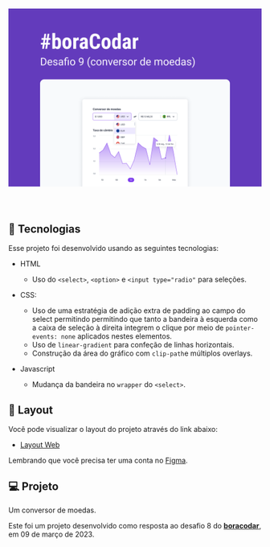 <h1 align="center">
    <img alt="Currency Converter" src=".github/cover.png" />
</h1>

<br>

## 🧪 Tecnologias

Esse projeto foi desenvolvido usando as seguintes tecnologias:

- HTML

  - Uso do `<select>`, `<option>` e `<input type="radio"` para seleções.

- CSS:

  - Uso de uma estratégia de adição extra de padding ao campo do select permitindo permitindo que tanto a bandeira à esquerda como a caixa de seleção à direita integrem o clique por meio de `pointer-events: none` aplicados nestes elementos.
  - Uso de `linear-gradient` para confeção de linhas horizontais.
  - Construção da área do gráfico com `clip-path`e múltiplos overlays.

- Javascript

  - Mudança da bandeira no `wrapper` do `<select>`.

## 🔖 Layout

Você pode visualizar o layout do projeto através do link abaixo:

- [Layout Web](https://www.figma.com/community/file/1212757179376046656)

Lembrando que você precisa ter uma conta no [Figma](http://figma.com/).

## 💻 Projeto

Um conversor de moedas.

Este foi um projeto desenvolvido como resposta ao desafio 8 do **[boracodar](https://boracodar.dev/#)**, em 09 de março de 2023.
